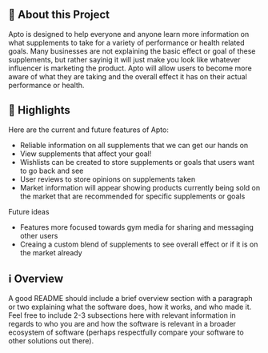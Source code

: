 ## 📄 About this Project

Apto is designed to help everyone and anyone learn more information on what supplements to take for a variety of performance or health related goals. Many businesses are not explaining the basic effect or goal of these supplements, but rather sayinig it will just make you look like whatever influencer is marketing the product. Apto will allow users to become more aware of what they are taking and the overall effect it has on their actual performance or health.  

## 🌟 Highlights

Here are the current and future features of Apto:

- Reliable information on all supplements that we can get our hands on
- View supplements that affect your goal!
- Wishlists can be created to store supplements or goals that users want to go back and see
- User reviews to store opinions on supplements taken
- Market information will appear showing products currently being sold on the market that are recommended for specific supplements or goals

Future ideas
- Features more focused towards gym media for sharing and messaging other users
- Creaing a custom blend of supplements to see overall effect or if it is on the market already

## ℹ️ Overview

A good README should include a brief overview section with a paragraph or two explaining what the software does, how it works, and who made it.
Feel free to include 2-3 subsections here with relevant information in regards to who you are and how the software is relevant in a broader ecosystem of software (perhaps respectfully compare your software to other solutions out there).
